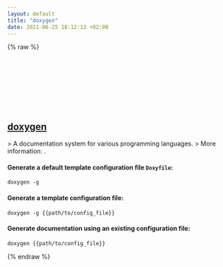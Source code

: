 ```yaml
---
layout: default
title: "doxygen"
date: 2021-06-25 18:12:13 +02:00
---
```

{% raw %}
<h2 id="doxygen">
  <a href="/en/common/doxygen.html">doxygen</a> <a href="#doxygen"><svg class="icon">
    <use href="/assets/images/unicode_sprite.svg#link" />
  </svg></a>
</h2>
> A documentation system for various programming languages.
> More information: <http://www.doxygen.nl>.

#### Generate a default template configuration file `Doxyfile`:
```shell
doxygen -g
```
#### Generate a template configuration file:
```shell
doxygen -g {{path/to/config_file}}
```
#### Generate documentation using an existing configuration file:
```shell
doxygen {{path/to/config_file}}
```
{% endraw %}